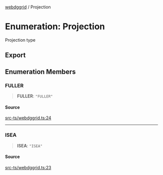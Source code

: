 [webdggrid](../index.md) / Projection

# Enumeration: Projection

Projection type

## Export

## Enumeration Members

### FULLER

> **FULLER**: `"FULLER"`

#### Source

[src-ts/webdggrid.ts:24](https://github.com/am2222/webDggrid/blob/a437321/src-ts/webdggrid.ts#L24)

***

### ISEA

> **ISEA**: `"ISEA"`

#### Source

[src-ts/webdggrid.ts:23](https://github.com/am2222/webDggrid/blob/a437321/src-ts/webdggrid.ts#L23)
